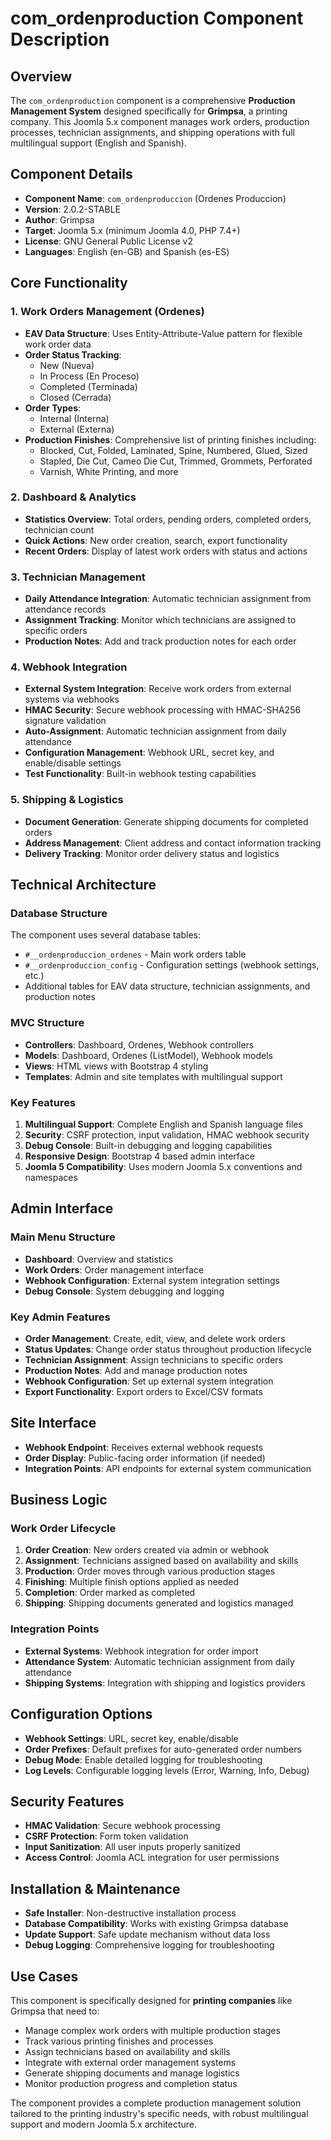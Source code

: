 # com_ordenproduction Component Description

## Overview
The `com_ordenproduction` component is a comprehensive **Production Management System** designed specifically for **Grimpsa**, a printing company. This Joomla 5.x component manages work orders, production processes, technician assignments, and shipping operations with full multilingual support (English and Spanish).

## Component Details
- **Component Name**: `com_ordenproduccion` (Ordenes Produccion)
- **Version**: 2.0.2-STABLE
- **Author**: Grimpsa
- **Target**: Joomla 5.x (minimum Joomla 4.0, PHP 7.4+)
- **License**: GNU General Public License v2
- **Languages**: English (en-GB) and Spanish (es-ES)

## Core Functionality

### 1. **Work Orders Management (Ordenes)**
- **EAV Data Structure**: Uses Entity-Attribute-Value pattern for flexible work order data
- **Order Status Tracking**: 
  - New (Nueva)
  - In Process (En Proceso) 
  - Completed (Terminada)
  - Closed (Cerrada)
- **Order Types**:
  - Internal (Interna)
  - External (Externa)
- **Production Finishes**: Comprehensive list of printing finishes including:
  - Blocked, Cut, Folded, Laminated, Spine, Numbered, Glued, Sized
  - Stapled, Die Cut, Cameo Die Cut, Trimmed, Grommets, Perforated
  - Varnish, White Printing, and more

### 2. **Dashboard & Analytics**
- **Statistics Overview**: Total orders, pending orders, completed orders, technician count
- **Quick Actions**: New order creation, search, export functionality
- **Recent Orders**: Display of latest work orders with status and actions

### 3. **Technician Management**
- **Daily Attendance Integration**: Automatic technician assignment from attendance records
- **Assignment Tracking**: Monitor which technicians are assigned to specific orders
- **Production Notes**: Add and track production notes for each order

### 4. **Webhook Integration**
- **External System Integration**: Receive work orders from external systems via webhooks
- **HMAC Security**: Secure webhook processing with HMAC-SHA256 signature validation
- **Auto-Assignment**: Automatic technician assignment from daily attendance
- **Configuration Management**: Webhook URL, secret key, and enable/disable settings
- **Test Functionality**: Built-in webhook testing capabilities

### 5. **Shipping & Logistics**
- **Document Generation**: Generate shipping documents for completed orders
- **Address Management**: Client address and contact information tracking
- **Delivery Tracking**: Monitor order delivery status and logistics

## Technical Architecture

### Database Structure
The component uses several database tables:
- `#__ordenproduccion_ordenes` - Main work orders table
- `#__ordenproduccion_config` - Configuration settings (webhook settings, etc.)
- Additional tables for EAV data structure, technician assignments, and production notes

### MVC Structure
- **Controllers**: Dashboard, Ordenes, Webhook controllers
- **Models**: Dashboard, Ordenes (ListModel), Webhook models
- **Views**: HTML views with Bootstrap 4 styling
- **Templates**: Admin and site templates with multilingual support

### Key Features
1. **Multilingual Support**: Complete English and Spanish language files
2. **Security**: CSRF protection, input validation, HMAC webhook security
3. **Debug Console**: Built-in debugging and logging capabilities
4. **Responsive Design**: Bootstrap 4 based admin interface
5. **Joomla 5 Compatibility**: Uses modern Joomla 5.x conventions and namespaces

## Admin Interface

### Main Menu Structure
- **Dashboard**: Overview and statistics
- **Work Orders**: Order management interface
- **Webhook Configuration**: External system integration settings
- **Debug Console**: System debugging and logging

### Key Admin Features
- **Order Management**: Create, edit, view, and delete work orders
- **Status Updates**: Change order status throughout production lifecycle
- **Technician Assignment**: Assign technicians to specific orders
- **Production Notes**: Add and manage production notes
- **Webhook Configuration**: Set up external system integration
- **Export Functionality**: Export orders to Excel/CSV formats

## Site Interface
- **Webhook Endpoint**: Receives external webhook requests
- **Order Display**: Public-facing order information (if needed)
- **Integration Points**: API endpoints for external system communication

## Business Logic

### Work Order Lifecycle
1. **Order Creation**: New orders created via admin or webhook
2. **Assignment**: Technicians assigned based on availability and skills
3. **Production**: Order moves through various production stages
4. **Finishing**: Multiple finish options applied as needed
5. **Completion**: Order marked as completed
6. **Shipping**: Shipping documents generated and logistics managed

### Integration Points
- **External Systems**: Webhook integration for order import
- **Attendance System**: Automatic technician assignment from daily attendance
- **Shipping Systems**: Integration with shipping and logistics providers

## Configuration Options
- **Webhook Settings**: URL, secret key, enable/disable
- **Order Prefixes**: Default prefixes for auto-generated order numbers
- **Debug Mode**: Enable detailed logging for troubleshooting
- **Log Levels**: Configurable logging levels (Error, Warning, Info, Debug)

## Security Features
- **HMAC Validation**: Secure webhook processing
- **CSRF Protection**: Form token validation
- **Input Sanitization**: All user inputs properly sanitized
- **Access Control**: Joomla ACL integration for user permissions

## Installation & Maintenance
- **Safe Installer**: Non-destructive installation process
- **Database Compatibility**: Works with existing Grimpsa database
- **Update Support**: Safe update mechanism without data loss
- **Debug Logging**: Comprehensive logging for troubleshooting

## Use Cases
This component is specifically designed for **printing companies** like Grimpsa that need to:
- Manage complex work orders with multiple production stages
- Track various printing finishes and processes
- Assign technicians based on availability and skills
- Integrate with external order management systems
- Generate shipping documents and manage logistics
- Monitor production progress and completion status

The component provides a complete production management solution tailored to the printing industry's specific needs, with robust multilingual support and modern Joomla 5.x architecture.
